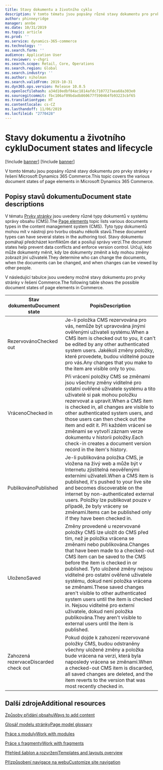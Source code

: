 ```yaml
---
title: Stavy dokumentu a životního cyklu
description: V tomto tématu jsou popsány různé stavy dokumentu pro prvky stránky v řešení Microsoft Dynamics 365 Commerce.
author: phinneyridge
manager: annbe
ms.date: 10/31/2019
ms.topic: article
ms.prod: ''
ms.service: dynamics-365-commerce
ms.technology: ''
ms.search.form: ''
audience: Application User
ms.reviewer: v-chgri
ms.search.scope: Retail, Core, Operations
ms.search.region: Global
ms.search.industry: ''
ms.author: niholman
ms.search.validFrom: 2019-10-31
ms.dyn365.ops.version: Release 10.0.5
ms.openlocfilehash: a34d10edbf84ac1814afdc7107727aea68a303e0
ms.sourcegitcommit: fbc106af09bdadb860677f590464fb93223cbf65
ms.translationtype: HT
ms.contentlocale: cs-CZ
ms.lasthandoff: 11/06/2019
ms.locfileid: "2770428"
---
```

# <a name="document-states-and-lifecycle"></a><span data-ttu-id="980de-103">Stavy dokumentu a životního cyklu</span><span class="sxs-lookup"><span data-stu-id="980de-103">Document states and lifecycle</span></span>

[!include [banner](includes/preview-banner.md)]
[!include [banner](includes/banner.md)]

<span data-ttu-id="980de-104">V tomto tématu jsou popsány různé stavy dokumentu pro prvky stránky v řešení Microsoft Dynamics 365 Commerce.</span><span class="sxs-lookup"><span data-stu-id="980de-104">This topic covers the various document states of page elements in Microsoft Dynamics 365 Commerce.</span></span>

## <a name="document-state-descriptions"></a><span data-ttu-id="980de-105">Popisy stavů dokumentu</span><span class="sxs-lookup"><span data-stu-id="980de-105">Document state descriptions</span></span>

<span data-ttu-id="980de-106">V tématu [Prvky stránky](page-elements-overview.md) jsou uvedeny různé typy dokumentů v systému správy obsahu (CMS).</span><span class="sxs-lookup"><span data-stu-id="980de-106">The [Page elements](page-elements-overview.md) topic lists various documents types in the content management system (CMS).</span></span> <span data-ttu-id="980de-107">Tyto typy dokumentů mohou mít v nástroji pro tvorbu obsahu několik stavů.</span><span class="sxs-lookup"><span data-stu-id="980de-107">These document types can have several states in the authoring tool.</span></span> <span data-ttu-id="980de-108">Stavy dokumentu pomáhají předcházet konfliktům dat a posilují správy verzí.</span><span class="sxs-lookup"><span data-stu-id="980de-108">The document states help prevent data conflicts and enforce version control.</span></span> <span data-ttu-id="980de-109">Určují, kdo může dokumenty měnit, kdy lze dokumenty změnit a kdy mohou změny zobrazit jiní uživatelé.</span><span class="sxs-lookup"><span data-stu-id="980de-109">They determine who can change the documents, when the documents can be changed, and when changes can be viewed by other people.</span></span>

<span data-ttu-id="980de-110">V následující tabulce jsou uvedeny možné stavy dokumentu pro prvky stránky v řešení Commerce.</span><span class="sxs-lookup"><span data-stu-id="980de-110">The following table shows the possible document states of page elements in Commerce.</span></span>

| <span data-ttu-id="980de-111">Stav dokumentu</span><span class="sxs-lookup"><span data-stu-id="980de-111">Document state</span></span> | <span data-ttu-id="980de-112">Popis</span><span class="sxs-lookup"><span data-stu-id="980de-112">Description</span></span> |
|---|---|
| <span data-ttu-id="980de-113">Rezervováno</span><span class="sxs-lookup"><span data-stu-id="980de-113">Checked out</span></span> | <span data-ttu-id="980de-114">Je-li položka CMS rezervována pro vás, nemůže být upravována jinými ověřenými uživateli systému.</span><span class="sxs-lookup"><span data-stu-id="980de-114">When a CMS item is checked out to you, it can't be edited by any other authenticated system users.</span></span> <span data-ttu-id="980de-115">Jakékoli změny položky, které provedete, budou viditelné pouze pro vás.</span><span class="sxs-lookup"><span data-stu-id="980de-115">Any changes that you make to the item are visible only to you.</span></span> |
| <span data-ttu-id="980de-116">Vráceno</span><span class="sxs-lookup"><span data-stu-id="980de-116">Checked in</span></span> | <span data-ttu-id="980de-117">Při vrácení položky CMS se změnami jsou všechny změny viditelné pro ostatní ověřené uživatele systému a tito uživatelé si pak mohou položku rezervovat a upravit.</span><span class="sxs-lookup"><span data-stu-id="980de-117">When a CMS item is checked in, all changes are visible to other authenticated system users, and those users can then check out the item and edit it.</span></span> <span data-ttu-id="980de-118">Při každém vrácení se změnami se vytvoří záznam verze dokumentu v historii položky.</span><span class="sxs-lookup"><span data-stu-id="980de-118">Each check-in creates a document version record in the item's history.</span></span> |
| <span data-ttu-id="980de-119">Publikováno</span><span class="sxs-lookup"><span data-stu-id="980de-119">Published</span></span> | <span data-ttu-id="980de-120">Je-li publikována položka CMS, je vložena na živý web a může být v Internetu zjistitelná neověřenými externími uživateli.</span><span class="sxs-lookup"><span data-stu-id="980de-120">When a CMS item is published, it's pushed to your live site and becomes discoverable on the internet by non-authenticated external users.</span></span> <span data-ttu-id="980de-121">Položky lze publikovat pouze v případě, že byly vráceny se změnami.</span><span class="sxs-lookup"><span data-stu-id="980de-121">Items can be published only if they have been checked in.</span></span> |
| <span data-ttu-id="980de-122">Uloženo</span><span class="sxs-lookup"><span data-stu-id="980de-122">Saved</span></span> | <span data-ttu-id="980de-123">Změny provedené u rezervované položky CMS lze uložit do CMS před tím, než je položka vrácena se změnami nebo publikována.</span><span class="sxs-lookup"><span data-stu-id="980de-123">Changes that have been made to a checked-out CMS item can be saved to the CMS before the item is checked in or published.</span></span> <span data-ttu-id="980de-124">Tyto uložené změny nejsou viditelné pro ostatní ověřené uživatele systému, dokud není položka vrácena se změnami.</span><span class="sxs-lookup"><span data-stu-id="980de-124">These saved changes aren't visible to other authenticated system users until the item is checked in.</span></span> <span data-ttu-id="980de-125">Nejsou viditelné pro externí uživatele, dokud není položka publikována.</span><span class="sxs-lookup"><span data-stu-id="980de-125">They aren't visible to external users until the item is published.</span></span> |
| <span data-ttu-id="980de-126">Zahozená rezervace</span><span class="sxs-lookup"><span data-stu-id="980de-126">Discarded check out</span></span> | <span data-ttu-id="980de-127">Pokud dojde k zahození rezervované položky CMS, budou odstraněny všechny uložené změny a položka bude vrácena na verzi, která byla naposledy vrácena se změnami.</span><span class="sxs-lookup"><span data-stu-id="980de-127">When a checked-out CMS item is discarded, all saved changes are deleted, and the item reverts to the version that was most recently checked in.</span></span> |

## <a name="additional-resources"></a><span data-ttu-id="980de-128">Další zdroje</span><span class="sxs-lookup"><span data-stu-id="980de-128">Additional resources</span></span>

[<span data-ttu-id="980de-129">Způsoby přidání obsahu</span><span class="sxs-lookup"><span data-stu-id="980de-129">Ways to add content</span></span>](add-manage-content.md)

[<span data-ttu-id="980de-130">Glosář modelu stránky</span><span class="sxs-lookup"><span data-stu-id="980de-130">Page model glossary</span></span>](page-elements-overview.md)

[<span data-ttu-id="980de-131">Práce s moduly</span><span class="sxs-lookup"><span data-stu-id="980de-131">Work with modules</span></span>](work-with-modules.md)

[<span data-ttu-id="980de-132">Práce s fragmenty</span><span class="sxs-lookup"><span data-stu-id="980de-132">Work with fragments</span></span>](work-with-fragments.md)

[<span data-ttu-id="980de-133">Přehled šablon a rozvržení</span><span class="sxs-lookup"><span data-stu-id="980de-133">Templates and layouts overview</span></span>](templates-layouts-overview.md)

[<span data-ttu-id="980de-134">Přizpůsobení navigace na webu</span><span class="sxs-lookup"><span data-stu-id="980de-134">Customize site navigation</span></span>](customize-site-navigation.md)
